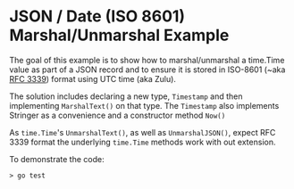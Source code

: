# JSON / Date (ISO 8601) Marshal/Unmarshal Example

The goal of this example is to show how to marshal/unmarshal a
time.Time value as part of a JSON record and to ensure it is stored in
ISO-8601 (~aka [RFC 3339](https://tools.ietf.org/html/rfc3339)) format
using UTC time (aka Zulu).

The solution includes declaring a new type, `Timestamp` and then
implementing `MarshalText()` on that type.  The `Timestamp` also
implements Stringer as a convenience and a constructor method `Now()`

As `time.Time`'s `UnmarshalText()`, as well as `UnmarshalJSON()`,
expect RFC 3339 format the underlying `time.Time` methods work with
out extension.

To demonstrate the code:

```
> go test
```
